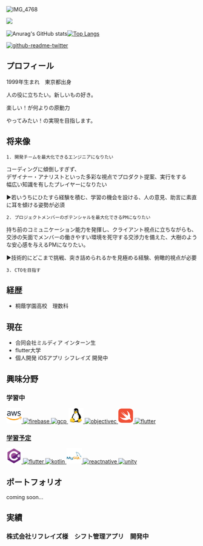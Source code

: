 ![IMG_4768](https://user-images.githubusercontent.com/111550856/201825555-9c130657-0ce3-4474-8e5b-5c458150cc5e.jpg)



![](http://github-profile-summary-cards.vercel.app/api/cards/profile-details?username=k-saito-en&theme=github_dark)


 
![Anurag's GitHub stats](https://github-readme-stats.vercel.app/api?username=k-saito-en&theme=github_dark&show_icons=true)[![Top Langs](https://github-readme-stats.vercel.app/api/top-langs/?username=k-saito-en&theme=github_dark&show_icons=true&exclude_repo=portfolio-k-saito-hourTime&layout=compact)](https://github.com/anuraghazra/github-readme-stats)


[![github-readme-twitter](https://github-readme-twitter.gazf.vercel.app/api?id=k_saito_en&layout=wide)](https://twitter.com/k_saito_en)


 
## プロフィール

1999年生まれ　東京都出身

人の役に立ちたい。新しいもの好き。

楽しい！が何よりの原動力

やってみたい！の実現を目指します。

## 将来像

`1. 開発チームを最大化できるエンジニアになりたい`

コーディングに傾倒しすぎず、<br>デザイナー・アナリストといった多彩な視点でプロダクト提案、実行をする<br>幅広い知識を有したプレイヤーになりたい

▶︎若いうちにひたすら経験を積む、学習の機会を設ける、人の意見、助言に素直に耳を傾ける姿勢が必須

`2. プロジェクトメンバーのポテンシャルを最大化できるPMになりたい`

持ち前のコミュニケーション能力を発揮し、クライアント視点に立ちながらも、交渉の矢面でメンバーの働きやすい環境を死守する交渉力を備えた、大樹のような安心感を与えるPMになりたい。

▶︎技術的にどこまで挑戦、突き詰められるかを見極める経験、俯瞰的視点が必要

`3. CTOを目指す`

## 経歴
- 桐蔭学園高校　理数科


## 現在

- 合同会社ミルディア インターン生
- flutter大学
- 個人開発 iOSアプリ シフレイズ 開発中

## 興味分野
### 学習中
<p align="left"> <a href="https://aws.amazon.com" target="_blank" rel="noreferrer"> <img src="https://raw.githubusercontent.com/devicons/devicon/master/icons/amazonwebservices/amazonwebservices-original-wordmark.svg" alt="aws" width="40" height="40"/> </a> <a href="https://www.w3schools.com/cs/" target="_blank" rel="noreferrer"> </a> <a href="https://firebase.google.com/" target="_blank" rel="noreferrer"> <img src="https://www.vectorlogo.zone/logos/firebase/firebase-icon.svg" alt="firebase" width="40" height="40"/> </a> <a href="https://cloud.google.com" target="_blank" rel="noreferrer"> <img src="https://www.vectorlogo.zone/logos/google_cloud/google_cloud-icon.svg" alt="gcp" width="40" height="40"/> </a> <a href="https://www.linux.org/" target="_blank" rel="noreferrer"> <img src="https://raw.githubusercontent.com/devicons/devicon/master/icons/linux/linux-original.svg" alt="linux" width="40" height="40"/> </a> <a href="https://developer.apple.com/library/archive/documentation/Cocoa/Conceptual/ProgrammingWithObjectiveC/Introduction/Introduction.html" target="_blank" rel="noreferrer"> <img src="https://www.vectorlogo.zone/logos/apple_objectivec/apple_objectivec-icon.svg" alt="objectivec" width="40" height="40"/> </a> <a href="https://developer.apple.com/swift/" target="_blank" rel="noreferrer"> <img src="https://raw.githubusercontent.com/devicons/devicon/master/icons/swift/swift-original.svg" alt="swift" width="40" height="40"/> </a><a href="https://flutter.dev" target="_blank" rel="noreferrer"> <img src="https://www.vectorlogo.zone/logos/flutterio/flutterio-icon.svg" alt="flutter" width="40" height="40"/> </p>

### 学習予定
<p align="left"> <a href="https://www.w3schools.com/cs/" target="_blank" rel="noreferrer"> <img src="https://raw.githubusercontent.com/devicons/devicon/master/icons/csharp/csharp-original.svg" alt="csharp" width="40" height="40"/> </a> <a href="https://flutter.dev" target="_blank" rel="noreferrer"> <img src="https://www.vectorlogo.zone/logos/flutterio/flutterio-icon.svg" alt="flutter" width="40" height="40"/> </a> <a href="https://kotlinlang.org" target="_blank" rel="noreferrer"> <img src="https://www.vectorlogo.zone/logos/kotlinlang/kotlinlang-icon.svg" alt="kotlin" width="40" height="40"/> </a> <a href="https://www.mysql.com/" target="_blank" rel="noreferrer"> <img src="https://raw.githubusercontent.com/devicons/devicon/master/icons/mysql/mysql-original-wordmark.svg" alt="mysql" width="40" height="40"/> </a> <a href="https://reactnative.dev/" target="_blank" rel="noreferrer"> <img src="https://reactnative.dev/img/header_logo.svg" alt="reactnative" width="40" height="40"/> </a> <a href="https://unity.com/" target="_blank" rel="noreferrer"> <img src="https://www.vectorlogo.zone/logos/unity3d/unity3d-icon.svg" alt="unity" width="40" height="40"/> </a> </p>



## ポートフォリオ

coming soon...

## 実績
  
### 株式会社リフレイズ様　シフト管理アプリ　開発中
  

<!---
k-saito-en/k-saito-en is a ✨ special ✨ repository because its `README.md` (this file) appears on your GitHub profile.
You can click the Preview link to take a look at your changes.
--->
